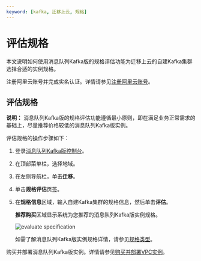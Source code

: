 ```yaml
---
keyword: [kafka, 迁移上云, 规格]
---
```


# 评估规格

本文说明如何使用消息队列Kafka版的规格评估功能为迁移上云的自建Kafka集群选择合适的实例规格。

注册阿里云账号并完成实名认证。详情请参见[注册阿里云账号](https://account.alibabacloud.com/register/intl_register.htm)。

## 评估规格

**说明：** 消息队列Kafka版的规格评估功能遵循最小原则，即在满足业务正常需求的基础上，尽量推荐价格较低的消息队列Kafka版实例。

评估规格的操作步骤如下：

1.  登录[消息队列Kafka版控制台](https://kafka.console.aliyun.com/?spm=a2c4g.11186623.2.22.6bf72638IfKzDm)。

2.  在顶部菜单栏，选择地域。

3.  在左侧导航栏，单击**迁移**。

4.  单击**规格评估**页签。

5.  在**规格信息**区域，输入自建Kafka集群的规格信息，然后单击**评估**。

    **推荐购买**区域显示系统为您推荐的消息队列Kafka版实例规格。

    ![evaluate specification](https://static-aliyun-doc.oss-cn-hangzhou.aliyuncs.com/assets/img/zh-CN/6016119951/p135114.png)

    如需了解消息队列Kafka版实例规格详情，请参见[规格类型](/intl.zh-CN/产品定价/计费说明.md)。


购买并部署消息队列Kafka版实例。详情请参见[购买并部署VPC实例](/intl.zh-CN/快速入门/步骤二：购买和部署实例/VPC接入.md)。

